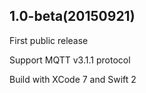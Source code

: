 
1.0-beta(20150921)
------------------

First public release

Support MQTT v3.1.1 protocol

Build with XCode 7 and Swift 2
